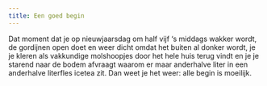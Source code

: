 ```yaml
---
title: Een goed begin
---
```

Dat moment dat je op nieuwjaarsdag om half vijf ‘s middags wakker wordt, de gordijnen open doet en weer dicht omdat het buiten al donker wordt, je je kleren als vakkundige molshoopjes door het hele huis terug vindt en je je starend naar de bodem afvraagt waarom er maar anderhalve liter in een anderhalve literfles icetea zit. Dan weet je het weer: alle begin is moeilijk.  
